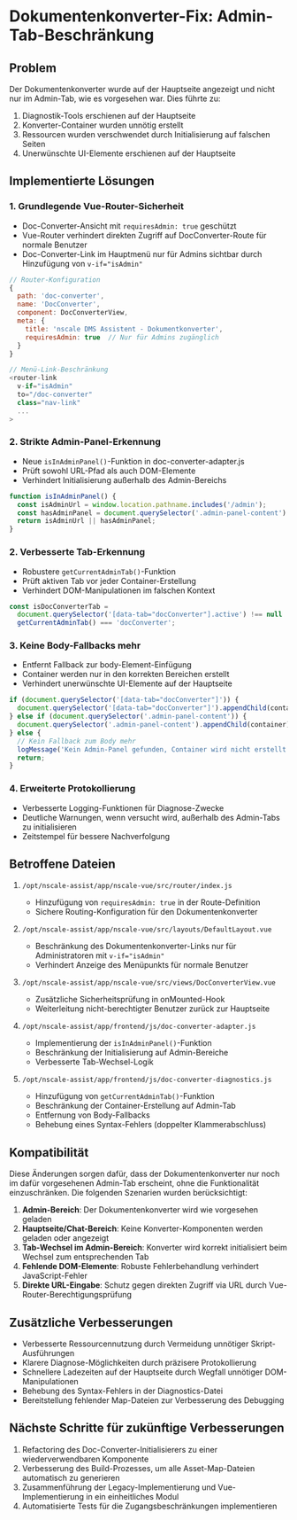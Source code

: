 # Dokumentenkonverter-Fix: Admin-Tab-Beschränkung

## Problem

Der Dokumentenkonverter wurde auf der Hauptseite angezeigt und nicht nur im Admin-Tab, wie es vorgesehen war. Dies führte zu:

1. Diagnostik-Tools erschienen auf der Hauptseite
2. Konverter-Container wurden unnötig erstellt
3. Ressourcen wurden verschwendet durch Initialisierung auf falschen Seiten
4. Unerwünschte UI-Elemente erschienen auf der Hauptseite

## Implementierte Lösungen

### 1. Grundlegende Vue-Router-Sicherheit

- Doc-Converter-Ansicht mit `requiresAdmin: true` geschützt
- Vue-Router verhindert direkten Zugriff auf DocConverter-Route für normale Benutzer
- Doc-Converter-Link im Hauptmenü nur für Admins sichtbar durch Hinzufügung von `v-if="isAdmin"`

```javascript
// Router-Konfiguration
{
  path: 'doc-converter',
  name: 'DocConverter',
  component: DocConverterView,
  meta: { 
    title: 'nscale DMS Assistent - Dokumentkonverter',
    requiresAdmin: true  // Nur für Admins zugänglich
  }
}

// Menü-Link-Beschränkung
<router-link 
  v-if="isAdmin"
  to="/doc-converter" 
  class="nav-link"
  ... 
>
```

### 2. Strikte Admin-Panel-Erkennung

- Neue `isInAdminPanel()`-Funktion in doc-converter-adapter.js
- Prüft sowohl URL-Pfad als auch DOM-Elemente
- Verhindert Initialisierung außerhalb des Admin-Bereichs

```javascript
function isInAdminPanel() {
  const isAdminUrl = window.location.pathname.includes('/admin');
  const hasAdminPanel = document.querySelector('.admin-panel-content') !== null;
  return isAdminUrl || hasAdminPanel;
}
```

### 2. Verbesserte Tab-Erkennung

- Robustere `getCurrentAdminTab()`-Funktion
- Prüft aktiven Tab vor jeder Container-Erstellung
- Verhindert DOM-Manipulationen im falschen Kontext

```javascript
const isDocConverterTab = 
  document.querySelector('[data-tab="docConverter"].active') !== null || 
  getCurrentAdminTab() === 'docConverter';
```

### 3. Keine Body-Fallbacks mehr

- Entfernt Fallback zur body-Element-Einfügung
- Container werden nur in den korrekten Bereichen erstellt
- Verhindert unerwünschte UI-Elemente auf der Hauptseite

```javascript
if (document.querySelector('[data-tab="docConverter"]')) {
  document.querySelector('[data-tab="docConverter"]').appendChild(container);
} else if (document.querySelector('.admin-panel-content')) {
  document.querySelector('.admin-panel-content').appendChild(container);
} else {
  // Kein Fallback zum Body mehr
  logMessage('Kein Admin-Panel gefunden, Container wird nicht erstellt', 'error');
  return;
}
```

### 4. Erweiterte Protokollierung

- Verbesserte Logging-Funktionen für Diagnose-Zwecke
- Deutliche Warnungen, wenn versucht wird, außerhalb des Admin-Tabs zu initialisieren
- Zeitstempel für bessere Nachverfolgung

## Betroffene Dateien

1. `/opt/nscale-assist/app/nscale-vue/src/router/index.js`
   - Hinzufügung von `requiresAdmin: true` in der Route-Definition
   - Sichere Routing-Konfiguration für den Dokumentenkonverter

2. `/opt/nscale-assist/app/nscale-vue/src/layouts/DefaultLayout.vue`
   - Beschränkung des Dokumentenkonverter-Links nur für Administratoren mit `v-if="isAdmin"`
   - Verhindert Anzeige des Menüpunkts für normale Benutzer

3. `/opt/nscale-assist/app/nscale-vue/src/views/DocConverterView.vue`
   - Zusätzliche Sicherheitsprüfung in onMounted-Hook
   - Weiterleitung nicht-berechtigter Benutzer zurück zur Hauptseite

4. `/opt/nscale-assist/app/frontend/js/doc-converter-adapter.js`
   - Implementierung der `isInAdminPanel()`-Funktion
   - Beschränkung der Initialisierung auf Admin-Bereiche
   - Verbesserte Tab-Wechsel-Logik

5. `/opt/nscale-assist/app/frontend/js/doc-converter-diagnostics.js`
   - Hinzufügung von `getCurrentAdminTab()`-Funktion
   - Beschränkung der Container-Erstellung auf Admin-Tab
   - Entfernung von Body-Fallbacks
   - Behebung eines Syntax-Fehlers (doppelter Klammerabschluss)

## Kompatibilität

Diese Änderungen sorgen dafür, dass der Dokumentenkonverter nur noch im dafür vorgesehenen Admin-Tab erscheint, ohne die Funktionalität einzuschränken. Die folgenden Szenarien wurden berücksichtigt:

1. **Admin-Bereich**: Der Dokumentenkonverter wird wie vorgesehen geladen
2. **Hauptseite/Chat-Bereich**: Keine Konverter-Komponenten werden geladen oder angezeigt
3. **Tab-Wechsel im Admin-Bereich**: Konverter wird korrekt initialisiert beim Wechsel zum entsprechenden Tab
4. **Fehlende DOM-Elemente**: Robuste Fehlerbehandlung verhindert JavaScript-Fehler
5. **Direkte URL-Eingabe**: Schutz gegen direkten Zugriff via URL durch Vue-Router-Berechtigungsprüfung

## Zusätzliche Verbesserungen

- Verbesserte Ressourcennutzung durch Vermeidung unnötiger Skript-Ausführungen
- Klarere Diagnose-Möglichkeiten durch präzisere Protokollierung
- Schnellere Ladezeiten auf der Hauptseite durch Wegfall unnötiger DOM-Manipulationen
- Behebung des Syntax-Fehlers in der Diagnostics-Datei
- Bereitstellung fehlender Map-Dateien zur Verbesserung des Debugging

## Nächste Schritte für zukünftige Verbesserungen

1. Refactoring des Doc-Converter-Initialisierers zu einer wiederverwendbaren Komponente
2. Verbesserung des Build-Prozesses, um alle Asset-Map-Dateien automatisch zu generieren
3. Zusammenführung der Legacy-Implementierung und Vue-Implementierung in ein einheitliches Modul
4. Automatisierte Tests für die Zugangsbeschränkungen implementieren